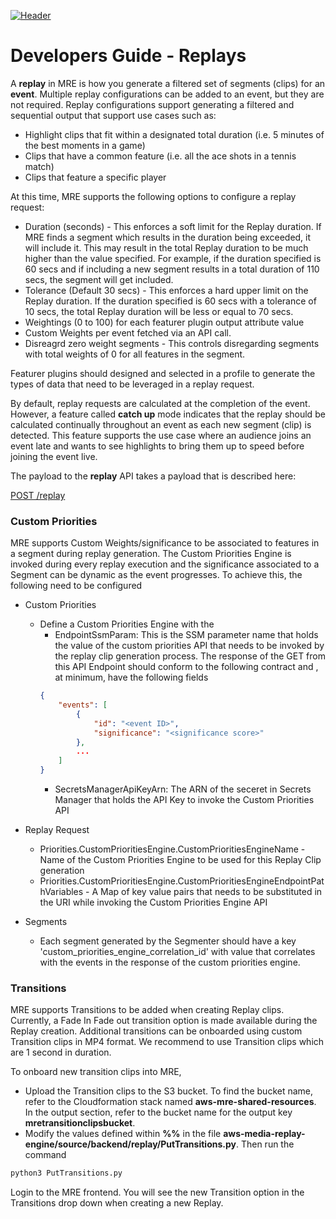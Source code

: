 [![Header](../assets/images/mre-header-1.png)](../../MRE-Developer-Guide.md)

# Developers Guide - Replays

A **replay** in MRE is how you generate a filtered set of segments (clips) for an **event**. Multiple replay configurations can be added to an event, but they are not required. Replay configurations support generating a filtered and sequential output that support use cases such as:

- Highlight clips that fit within a designated total duration (i.e. 5 minutes of the best moments in a game)
- Clips that have a common feature (i.e. all the ace shots in a tennis match)
- Clips that feature a specific player

At this time, MRE supports the following options to configure a replay request:
- Duration (seconds) - This enforces a soft limit for the Replay duration. If MRE finds a segment which results in the duration being exceeded, it will include it. This may result in the total Replay duration to be much higher than the value specified. For example, if the duration specified is 60 secs and if including a new segment results in a total duration of 110 secs, the segment will get included.
- Tolerance (Default 30 secs) - This enforces a hard upper limit on the Replay duration. If the duration specified is 60 secs with a tolerance of 10 secs, the total Replay duration will be less or equal to 70 secs.
- Weightings (0 to 100) for each featurer plugin output attribute value
- Custom Weights per event fetched via an API call.
- Disreagrd zero weight segments - This controls disregarding segments with total weights of 0 for all features in the segment.

Featurer plugins should designed and selected in a profile to generate the types of data that need to be leveraged in a replay request.

By default, replay requests are calculated at the completion of the event. However, a feature called **catch up** mode indicates that the replay should be calculated continually throughout an event as each new segment (clip) is detected. This feature supports the use case where an audience joins an event late and wants to see highlights to bring them up to speed before joining the event live.

The payload to the **replay** API takes a payload that is described here:

[POST /replay](https://htmlpreview.github.io/?https://github.com/awslabs/aws-media-replay-engine/blob/main/docs/source/output/api/controlplane-replay.html#add-replay)

### Custom Priorities

MRE supports Custom Weights/significance to be associated to features in a segment during replay generation. The Custom Priorities Engine is invoked during every replay execution and the significance associated to a Segment can be dynamic as the event progresses. To achieve this, the following need to be configured

- Custom Priorities
    - Define a Custom Priorities Engine with the 
        - EndpointSsmParam: This is the SSM parameter name that holds the value of the custom priorities API that needs to be invoked by the replay clip generation process. The response of the GET from this API Endpoint should conform to the following contract and , at minimum, have the following fields
        ```json
        {
            "events": [
                {
                    "id": "<event ID>",
                    "significance": "<significance score>"
                },
                ...
            ]
        }
        ```
        - SecretsManagerApiKeyArn: The ARN of the seceret in Secrets Manager that holds the API Key to invoke the Custom Priorities API

- Replay Request
    - Priorities.CustomPrioritiesEngine.CustomPrioritiesEngineName - Name of the Custom Priorities Engine to be used for this Replay Clip  generation
    - Priorities.CustomPrioritiesEngine.CustomPrioritiesEngineEndpointPathVariables - A Map of key value pairs that needs to be substituted in the URI while invoking the Custom Priorities Engine API

- Segments
    - Each segment generated by the Segmenter should have a key 'custom_priorities_engine_correlation_id' with value that correlates with the events in the response of the custom priorities engine.



### Transitions

MRE supports Transitions to be added when creating Replay clips. Currently, a Fade In Fade out
transition option is made available during the Replay creation. Additional transitions can be onboarded using custom Transition clips in MP4 format. We recommend to use Transition clips which are 1 second in duration.

To onboard new transition clips into MRE,

- Upload the Transition clips to the S3 bucket. To find the bucket name, refer to the Cloudformation stack named **aws-mre-shared-resources**. In the output section, refer to the bucket name for the output key **mretransitionclipsbucket**.
- Modify the values defined within **%%** in the file 
**aws-media-replay-engine/source/backend/replay/PutTransitions.py**. Then run the command

```python
python3 PutTransitions.py
```

Login to the MRE frontend. You will see the new Transition option in the Transitions drop down when creating a new Replay.